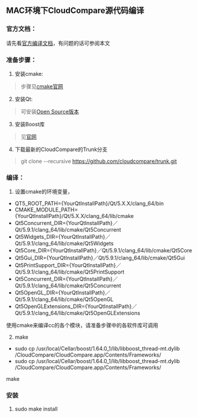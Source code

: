 ## MAC环境下CloudCompare源代码编译

### 官方文档：
请先看[官方编译文档](https://github.com/CloudCompare/CloudCompare/blob/master/BUILD.md)，有问题的话可参阅本文

### 准备步骤：
1. 安装cmake:
> 步骤见[cmake官网](https://cmake.org/download/)
2. 安装Qt:
> 可安装[Open Source版本](https://info.qt.io/download-qt-for-application-development)
3. 安装Boost库
> 见[官网](http://www.boost.org/)
4. 下载最新的CloudCompare的Trunk分支
> git clone --recursive https://github.com/cloudcompare/trunk.git

### 编译：
1. 设置cmake的环境变量，

- QT5_ROOT_PATH={YourQtInstallPath}/Qt/5.X.X/clang_64/bin
- CMAKE_MODULE_PATH={YourQtInstallPath}/Qt/5.X.X/clang_64/lib/cmake
- Qt5Concurrent_DIR={YourQtInstallPath}／Qt/5.9.1/clang_64/lib/cmake/Qt5Concurrent
- Qt5Widgets_DIR={YourQtInstallPath}／Qt/5.9.1/clang_64/lib/cmake/Qt5Widgets
- Qt5Core_DIR={YourQtInstallPath}／Qt/5.9.1/clang_64/lib/cmake/Qt5Core
- Qt5Gui_DIR={YourQtInstallPath}／Qt/5.9.1/clang_64/lib/cmake/Qt5Gui
- Qt5PrintSupport_DIR={YourQtInstallPath}／Qt/5.9.1/clang_64/lib/cmake/Qt5PrintSupport
- Qt5Concurrent_DIR={YourQtInstallPath}／Qt/5.9.1/clang_64/lib/cmake/Qt5Concurrent
- Qt5OpenGL_DIR={YourQtInstallPath}／Qt/5.9.1/clang_64/lib/cmake/Qt5OpenGL
- Qt5OpenGLExtensions_DIR={YourQtInstallPath}／Qt/5.9.1/clang_64/lib/cmake/Qt5OpenGLExtensions


使用cmake来编译cc的各个模块，请准备步骤中的各软件库可调用

2. make
- sudo cp /usr/local/Cellar/boost/1.64.0_1/lib/libboost_thread-mt.dylib /CloudCompare/CloudCompare.app/Contents/Frameworks/
- sudo cp /usr/local/Cellar/boost/1.64.0_1/lib/libboost_thread-mt.dylib /CloudCompare/CloudCompare.app/Contents/Frameworks/

make

### 安装
1. sudo make install
